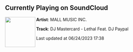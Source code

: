 ## Currently Playing on SoundCloud

[<img align="left" width="100" src="https://i1.sndcdn.com/artworks-000169447115-01h2sc-t500x500.jpg">](https://soundcloud.com/mall-music-inc/dj-mastercard-lethal-feat-dj-paypal)

**Artist**: MALL MUSIC INC. 

**Track**: DJ Mastercard - Lethal Feat. DJ Paypal

Last updated at 06/24/2023 17:38
